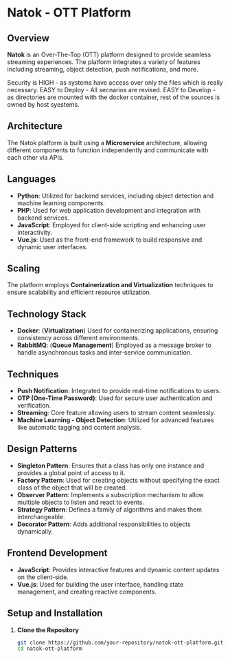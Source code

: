 # Natok - OTT Platform

## Overview

**Natok** is an Over-The-Top (OTT) platform designed to provide seamless streaming experiences. The platform integrates a variety of features including streaming, object detection, push notifications, and more.

Security is HIGH - as systems have access over only the files which is really necessary.
EASY to Deploy - All secnarios are revised.
EASY to Develop - as directories are mounted with the docker container, rest of the sources is owned by host syestems.

## Architecture

The Natok platform is built using a **Microservice** architecture, allowing different components to function independently and communicate with each other via APIs.

## Languages

- **Python**: Utilized for backend services, including object detection and machine learning components.
- **PHP**: Used for web application development and integration with backend services.
- **JavaScript**: Employed for client-side scripting and enhancing user interactivity.
- **Vue.js**: Used as the front-end framework to build responsive and dynamic user interfaces.

## Scaling

The platform employs **Containerization and Virtualization** techniques to ensure scalability and efficient resource utilization.

## Technology Stack

- **Docker**: (**Virtualization**) Used for containerizing applications, ensuring consistency across different environments.
- **RabbitMQ**: (**Queue Management**) Employed as a message broker to handle asynchronous tasks and inter-service communication.

## Techniques

- **Push Notification**: Integrated to provide real-time notifications to users.
- **OTP (One-Time Password)**: Used for secure user authentication and verification.
- **Streaming**: Core feature allowing users to stream content seamlessly.
- **Machine Learning - Object Detection**: Utilized for advanced features like automatic tagging and content analysis.

## Design Patterns

- **Singleton Pattern**: Ensures that a class has only one instance and provides a global point of access to it.
- **Factory Pattern**: Used for creating objects without specifying the exact class of the object that will be created.
- **Observer Pattern**: Implements a subscription mechanism to allow multiple objects to listen and react to events.
- **Strategy Pattern**: Defines a family of algorithms and makes them interchangeable.
- **Decorator Pattern**: Adds additional responsibilities to objects dynamically.

## Frontend Development

- **JavaScript**: Provides interactive features and dynamic content updates on the client-side.
- **Vue.js**: Used for building the user interface, handling state management, and creating reactive components.

## Setup and Installation

1. **Clone the Repository**

   ```bash
   git clone https://github.com/your-repository/natok-ott-platform.git
   cd natok-ott-platform